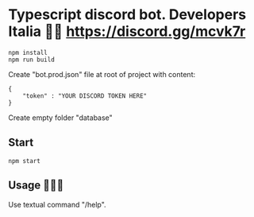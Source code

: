 # Typescript discord bot. Developers Italia 🤖🤘 https://discord.gg/mcvk7r
```
npm install
npm run build
```
Create "bot.prod.json" file at root of project with content:
```
{
    "token" : "YOUR DISCORD TOKEN HERE"
}
```

Create empty folder "database"

## Start
```
npm start
```

## Usage 🐱‍🏍🤖
Use textual command "/help".
